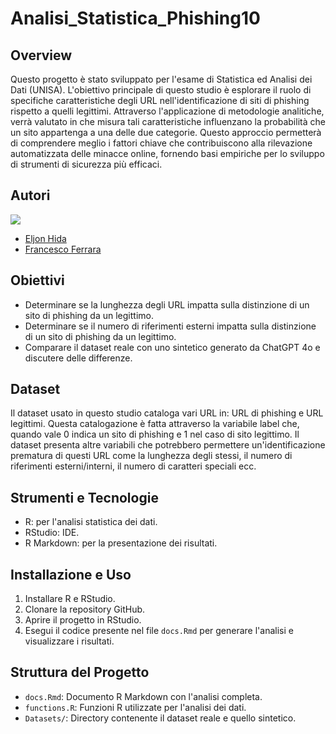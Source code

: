 # Analisi_Statistica_Phishing10

## Overview
Questo progetto è stato sviluppato per l'esame di Statistica ed Analisi dei Dati (UNISA). L'obiettivo principale di questo studio è esplorare il ruolo di specifiche caratteristiche degli URL nell'identificazione di siti di phishing rispetto a quelli legittimi. Attraverso l'applicazione di metodologie analitiche, verrà valutato in che misura tali caratteristiche influenzano la probabilità che un sito appartenga a una delle due categorie. Questo approccio permetterà di comprendere meglio i fattori chiave che contribuiscono alla rilevazione automatizzata delle minacce online, fornendo basi empiriche per lo sviluppo di strumenti di sicurezza più efficaci.

## Autori
<a href="https://github.com/gCascone01/Analisi_Statistica_DPDFP/graphs/contributors">
  <img src="https://contrib.rocks/image?repo=gCascone01/Analisi_Statistica_DPDFP" />
</a>

* [Eljon Hida](https://github.com/Eljon99)
* [Francesco Ferrara](https://github.com/Rokuoganz)

## Obiettivi
- Determinare se la lunghezza degli URL impatta sulla distinzione di un sito di phishing da un legittimo.
- Determinare se il numero di riferimenti esterni impatta sulla distinzione di un sito di phishing da un legittimo.
- Comparare il dataset reale con uno sintetico generato da ChatGPT 4o e discutere delle differenze.

## Dataset
Il dataset usato in questo studio cataloga vari URL in: URL di phishing e URL legittimi. Questa catalogazione è fatta attraverso la variabile label che, quando vale 0 indica un sito di phishing e 1 nel caso di sito legittimo. Il dataset presenta altre variabili che potrebbero permettere un'identificazione prematura di questi URL come la lunghezza degli stessi, il numero di riferimenti esterni/interni, il numero di caratteri speciali ecc.

## Strumenti e Tecnologie
- R: per l'analisi statistica dei dati.
- RStudio: IDE.
- R Markdown: per la presentazione dei risultati.

## Installazione e Uso
1. Installare R e RStudio.
2. Clonare la repository GitHub.
3. Aprire il progetto in RStudio.
4. Esegui il codice presente nel file `docs.Rmd` per generare l'analisi e visualizzare i risultati.

## Struttura del Progetto
- `docs.Rmd`: Documento R Markdown con l'analisi completa.
- `functions.R`: Funzioni R utilizzate per l'analisi dei dati.
- `Datasets/`: Directory contenente il dataset reale e quello sintetico.
